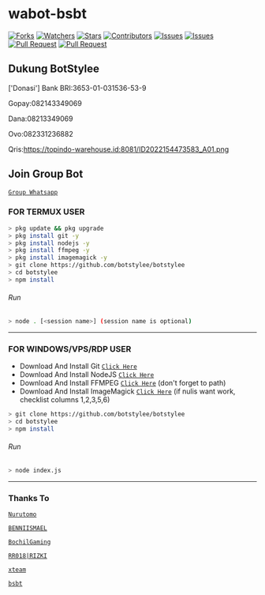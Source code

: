 # wabot-bsbt
<a href="https://github.com/botstylee/botstylee/network/members"><img title="Forks" src="https://img.shields.io/github/forks/BochilGaming/games-wabot?label=Forks&color=blue&style=flat-square"></a>
<a href="https://github.com/botstylee/botstylee/watchers"><img title="Watchers" src="https://img.shields.io/github/watchers/BochilGaming/games-wabot?label=Watchers&color=green&style=flat-square"></a>
<a href="https://github.com/botstylee/botstylee/stargazers"><img title="Stars" src="https://img.shields.io/github/stars/BochilGaming/games-wabot?label=Stars&color=yellow&style=flat-square"></a>
<a href="https://github.com/botstylee/botstylee/graphs/contributors"><img title="Contributors" src="https://img.shields.io/github/contributors/BochilGaming/games-wabot?label=Contributors&color=blue&style=flat-square"></a>
<a href="https://github.com/botstylee/botstylee/issues"><img title="Issues" src="https://img.shields.io/github/issues/BochilGaming/games-wabot?label=Issues&color=success&style=flat-square"></a>
<a href="https://github.com/botstylee/botstylee/issues?q=is%3Aissue+is%3Aclosed"><img title="Issues" src="https://img.shields.io/github/issues-closed/BochilGaming/games-wabot?label=Issues&color=red&style=flat-square"></a>
<a href="https://github.com/botstylee/botstylee/pulls"><img title="Pull Request" src="https://img.shields.io/github/issues-pr/BochilGaming/games-wabot?label=PullRequest&color=success&style=flat-square"></a>
<a href="https://github.com/botstylee/botstylee/pulls?q=is%3Apr+is%3Aclosed"><img title="Pull Request" src="https://img.shields.io/github/issues-pr-closed/BochilGaming/games-wabot?label=PullRequest&color=red&style=flat-square"></a>

## Dukung BotStylee
['Donasi'] 
Bank BRI:3653-01-031536-53-9

Gopay:082143349069

Dana:08213349069

Ovo:082331236882

Qris:https://topindo-warehouse.id:8081/ID2022154473583_A01.png

## Join Group Bot
[`Group Whatsapp`](https://chat.whatsapp.com/KihEAYjKr04LI4uUrbiiip)
### FOR TERMUX USER
```bash
> pkg update && pkg upgrade
> pkg install git -y
> pkg install nodejs -y
> pkg install ffmpeg -y
> pkg install imagemagick -y
> git clone https://github.com/botstylee/botstylee
> cd botstylee
> npm install
```
###### Run
```bash
> node . [<session name>] (session name is optional)
```

---------

### FOR WINDOWS/VPS/RDP USER
* Download And Install Git [`Click Here`](https://git-scm.com/downloads) <br>
* Download And Install NodeJS [`Click Here`](https://nodejs.org/en/download) <br>
* Download And Install FFMPEG [`Click Here`](https://ffmpeg.org/download.html) (don't forget to path) 
* Download And Install ImageMagick [`Click Here`](https://imagemagick.org/script/download.php) (if nulis want work,  checklist columns 1,2,3,5,6) 
```bash
> git clone https://github.com/botstylee/botstylee
> cd botstylee
> npm install
```
###### Run
```bash
> node index.js
```
--------------

### Thanks To 
[`Nurutomo`](https://github.com/Nurutomo)

[`BENNIISMAEL`](https://github.com/botstylee)

[`BochilGaming`](https://github.com/BochilGaming)


[`RR018|RIZKI`](https://github.com/rizkiramadhan4617)

[`xteam`](https://api.xteam.xyz)


[`bsbt`](https://bsbt-api-rest.herokuapp.com)
